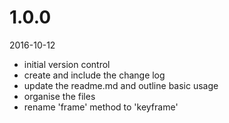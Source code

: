 # 1.0.0

2016-10-12

 - initial version control
 - create and include the change log
 - update the readme.md and outline basic usage
 - organise the files
 - rename 'frame' method to 'keyframe'